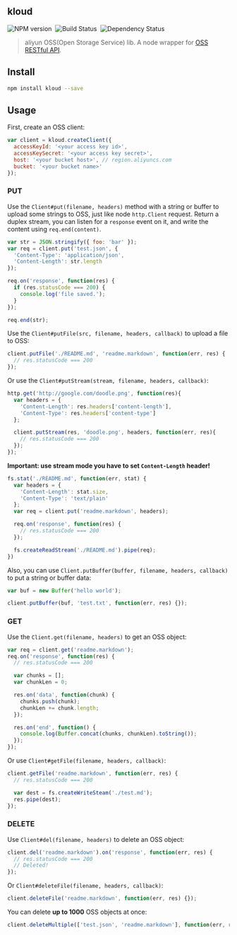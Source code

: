 ## kloud
![NPM version](http://img.shields.io/npm/v/kloud.svg?style=flat-square)&nbsp;
![Build Status](http://img.shields.io/travis/heroicyang/kloud.svg?style=flat-square)&nbsp;
![Dependency Status](http://img.shields.io/david/heroicyang/kloud.svg?style=flat-square)
> aliyun OSS(Open Storage Service) lib. A node wrapper for [OSS RESTful API](http://imgs-storage.cdn.aliyuncs.com/help/oss/oss_api_20140814.pdf?spm=5176.383663.9.3.cnHnCQ&file=oss_api_20140814.pdf).

## Install

```bash
npm install kloud --save
```

## Usage

First, create an OSS client:

```javascript
var client = kloud.createClient({
  accessKeyId: '<your access key id>',
  accessKeySecret: '<your access key secret>',
  host: '<your bucket host>', // region.aliyuncs.com
  bucket: '<your bucket name>'
});
```

### PUT

Use the `Client#put(filename, headers)` method with a string or buffer to upload some strings to OSS, just like node `http.Client` request. Return a duplex stream, you can listen for a `response` event on it, and write the content using `req.end(content)`.

```javascript
var str = JSON.stringify({ foo: 'bar' });
var req = client.put('test.json', {
  'Content-Type': 'application/json',
  'Content-Length': str.length
});

req.on('response', function(res) {
  if (res.statusCode === 200) {
    console.log('file saved.');
  }
});

req.end(str);
```

Use the `Client#putFile(src, filename, headers, callback)` to upload a file to OSS:

```javascript
client.putFile('./README.md', 'readme.markdown', function(err, res) {
  // res.statusCode === 200
});
```

Or use the `Client#putStream(stream, filename, headers, callback)`:

```javascript
http.get('http://google.com/doodle.png', function(res){
  var headers = {
    'Content-Length': res.headers['content-length'],
    'Content-Type': res.headers['content-type']
  };

  client.putStream(res, 'doodle.png', headers, function(err, res){
    // res.statusCode === 200
  });
});
```

**Important: use stream mode you have to set `Content-Length` header!**

```javascript
fs.stat('./README.md', function(err, stat) {
  var headers = {
    'Content-Length': stat.size,
    'Content-Type': 'text/plain'
  };
  var req = client.put('readme.markdown', headers);

  req.on('response', function(res) {
    // res.statusCode === 200
  });

  fs.createReadStream('./README.md').pipe(req);
})
```

Also, you can use `Client.putBuffer(buffer, filename, headers, callback)` to put a string or buffer data:

```javascript
var buf = new Buffer('hello world');

client.putBuffer(buf, 'test.txt', function(err, res) {});
```

### GET

Use the `Client.get(filename, headers)` to get an OSS object:

```javascript
var req = client.get('readme.markdown');
req.on('response', function(res) {
  // res.statusCode === 200

  var chunks = [];
  var chunkLen = 0;

  res.on('data', function(chunk) {
    chunks.push(chunk);
    chunkLen += chunk.length;
  });

  res.on('end', function() {
    console.log(Buffer.concat(chunks, chunkLen).toString());
  });
});
```

Or use `Client#getFile(filename, headers, callback)`:

```javascript
client.getFile('readme.markdown', function(err, res) {
  // res.statusCode === 200

  var dest = fs.createWriteSteam('./test.md');
  res.pipe(dest);
});
```

### DELETE

Use `Client#del(filename, headers)` to delete an OSS object:

```javascript
client.del('readme.markdown').on('response', function(err, res) {
  // res.statusCode === 200
  // Deleted!
});
```

Or `Client#deleteFile(filename, headers, callback)`:

```javascript
client.deleteFile('readme.markdown', function(err, res) {});
```

You can delete **up to 1000** OSS objects at once:

```javascript
client.deleteMultiple(['test.json', 'readme.markdown'], function(err, res) {});
```
